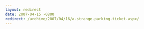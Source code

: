 ```yaml
---
layout: redirect
date: 2007-04-15 -0800
redirect: /archive/2007/04/16/a-strange-parking-ticket.aspx/
---
```

